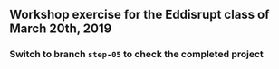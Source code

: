 ## Workshop exercise for the Eddisrupt class of March 20th, 2019

### Switch to branch `step-05` to check the completed project
